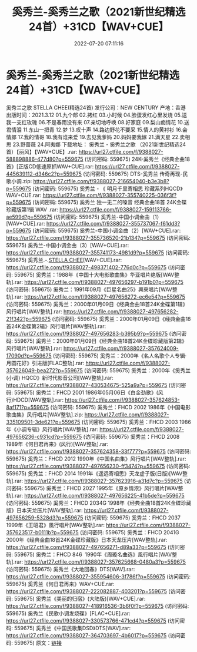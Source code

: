 ﻿---
title: 奚秀兰-奚秀兰之歌（2021新世纪精选24首）+31CD【WAV+CUE】
date: 2022-07-20 07:11:16
categories: WAV车载音乐、镜像
tags: 华语中文
---
# 奚秀兰-奚秀兰之歌（2021新世纪精选24首）+31CD【WAV+CUE】

奚秀兰之歌 STELLA
CHEE(精选24首)
发行公司：NEW CENTURY
产地：香港
出版时间：2021.3.12
01.九个郎
02.拷红
03.小时候
04.脸蛋发红心里发烧
05.送我一支红玫瑰
06.不是春雨没有来
07.亲切地呼唤
08.好家庭
09.梨山痴情花
10.送君情泪
11.东山一把青
12.梦
13.叹十声
14.路边野花不要采
15.情人的黄衬衫
16.会情郎
17.我的情哥
18.我有谁来爱
19.去见我爹妈
20.妈妈要我嫁
21.满天星
22.卖相思
23.野蔷薇
24.阿夷娜
下载地址：
奚秀兰 - 奚秀兰之歌
（2021新世纪精选24首）【丽风】【WAV+CUE】.rar: https://url27.ctfile.com/f/9388027-588898886-477d80?p=559675
(访问密码: 559675)
24K-奚秀兰《经典金曲18首》[正版CD低速原抓WAV+CUE].rar: https://url27.ctfile.com/f/9388027-445639112-d346c2?p=559675
(访问密码: 559675)
DTS-奚秀兰 传奇再现-民歌小调.zip: https://url27.ctfile.com/f/9388027-216654040-b3e3b8?p=559675
(访问密码: 559675)
奚秀兰 - 《 明月千里寄相思 珍藏系列HQCD》WAV+CUE.rar: https://url27.ctfile.com/f/9388027-355740225-036f3f?p=559675
(访问密码: 559675)
奚秀兰 独一无二的嗓音 经典金曲18首 24K金碟珍藏版第1辑 WAV .rar: https://url27.ctfile.com/f/9388027-159113766-ae599d?p=559675
(访问密码: 559675)
奚秀兰-中国小调金曲（1）[WAV+CUE].rar: https://url27.ctfile.com/f/9388027-355737067-f61dd3?p=559675
(访问密码: 559675)
奚秀兰-中国小调金曲（2）[WAV+CUE].rar: https://url27.ctfile.com/f/9388027-355736520-21b134?p=559675
(访问密码: 559675)
奚秀兰-中国小调金曲（3）[WAV+CUE].rar: https://url27.ctfile.com/f/9388027-355741173-4981d9?p=559675
(访问密码: 559675)
奚秀兰.-.[STELLA CHEE](2021)[WAV+CUE].rar: https://url27.ctfile.com/f/9388027-498371402-776d0c?p=559675
(访问密码: 559675)
奚秀兰：1988年《中国十大电影歌曲集》华亚唱片绝版[WAV整轨].rar: https://url27.ctfile.com/f/9388027-497656297-b191b0?p=559675
(访问密码: 559675)
奚秀兰：1991年09月《巨星名曲25》興來唱片[WAV整轨].rar: https://url27.ctfile.com/f/9388027-497656272-ec6e54?p=559675
(访问密码: 559675)
奚秀兰：2000年01月09日《经典金曲18首24K金碟第1辑》风行唱片[WAV整轨].rar: https://url27.ctfile.com/f/9388027-497656282-21f342?p=559675
(访问密码: 559675)
奚秀兰：2000年01月09日《经典金曲18首24K金碟第2辑》风行唱片[WAV整轨].rar: https://url27.ctfile.com/f/9388027-497656283-b395b9?p=559675
(访问密码: 559675)
奚秀兰：2000年01月09日《经典金曲18首24K金碟珍藏版第2辑》风行唱片[WAV整轨].rar: https://url27.ctfile.com/f/9388027-357624009-17090d?p=559675
(访问密码: 559675)
奚秀兰：2000年《名人名歌个人专辑·月圆花好》引进版[FLAC整轨].rar: https://url27.ctfile.com/f/9388027-357626049-bea272?p=559675
(访问密码: 559675)
奚秀兰：2000年《奚秀兰(小调) HQCD》新时代影音公司[WAV整轨].rar: https://url27.ctfile.com/f/9388027-430534675-525a9a?p=559675
(访问密码: 559675)
奚秀兰：FHCD 2001 1986年05月06日《白金劲歌》(风行)HDCD[WAV整轨].rar: https://url27.ctfile.com/f/9388027-357624853-8af171?p=559675
(访问密码: 559675)
奚秀兰：FHCD 2002 1986年《中国电影歌曲集》风行唱片[WAV整轨].zip: https://url27.ctfile.com/f/9388027-335109501-3de621?p=559675
(访问密码: 559675)
奚秀兰：FHCD 2003 1986年《小调专辑》风行唱片[WAV整轨].rar: https://url27.ctfile.com/f/9388027-497656236-c931cd?p=559675
(访问密码: 559675)
奚秀兰：FHCD 2008 1989年《何日君再来》(风行)[WAV整轨].rar: https://url27.ctfile.com/f/9388027-357624358-33f777?p=559675
(访问密码: 559675)
奚秀兰：FHCD 2012 1990年《中国名曲集》风行唱片[WAV整轨].rar: https://url27.ctfile.com/f/9388027-497656230-ff3474?p=559675
(访问密码: 559675)
奚秀兰：FHCD 2014 1991年《遥远寄相思》天龙虚子版(日版)[WAV整轨].rar: https://url27.ctfile.com/f/9388027-357623916-a31d7c?p=559675
(访问密码: 559675)
奚秀兰：FHCD 2027 1995年《原乡情浓》风行唱片[WAV整轨].rar: https://url27.ctfile.com/f/9388027-497656225-41b5de?p=559675
(访问密码: 559675)
奚秀兰：FHCD 2034G 1998年《经典金曲18首24K金碟珍藏版》日本天龙压片[WAV整轨].rar: https://url27.ctfile.com/f/9388027-497656259-5328d3?p=559675
(访问密码: 559675)
奚秀兰：FHCD 2037 1999年《王昭君》風行唱片[WAV整轨].rar: https://url27.ctfile.com/f/9388027-357623517-b0111b?p=559675
(访问密码: 559675)
奚秀兰：FHCD 2041G 2000年《经典金曲18首24K金碟珍藏版》日本天龙压片[WAV整轨].rar: https://url27.ctfile.com/f/9388027-497656271-d89a33?p=559675
(访问密码: 559675)
奚秀兰：FHCD 846  1990年《周璇名曲选》風行唱片[WAV整轨].rar:
https://url27.ctfile.com/f/9388027-357625668-0480a3?p=559675
(访问密码: 559675)
奚秀兰《大地回春》DTS[WAV].rar: https://url27.ctfile.com/f/9388027-355954606-3f786f?p=559675
(访问密码: 559675)
奚秀兰《何日君再来》WAV+CUE.rar: https://url27.ctfile.com/f/9388027-222082887-403201?p=559675
(访问密码: 559675)
奚秀兰《美丽的归宿》(大陆版)[WAV+CUE].rar: https://url27.ctfile.com/f/9388027-418916536-3b6f0f?p=559675
(访问密码: 559675)
奚秀兰《民歌小调发烧碟》[FLAC+CUE].rar: https://url27.ctfile.com/f/9388027-330573766-471cd4?p=559675
(访问密码: 559675)
奚秀兰《中国民歌集DSD》DTS[WAV].rar: https://url27.ctfile.com/f/9388027-364703697-4b6017?p=559675
(访问密码: 559675)
原文：[链接](https://blog.sina.com.cn/s/blog_1647c7e7601030yg8.html)